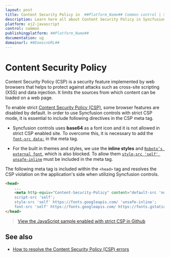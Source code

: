 ```yaml
---
layout: post
title: Content Security Policy in  ##Platform_Name## Common control | Syncfusion
description: Learn here all about Content Security Policy in Syncfusion  ##Platform_Name##  Common control of Syncfusion Essential JS 2 and more.
platform: ej2-javascript
control: common
publishingplatform: ##Platform_Name##
documentation: ug
domainurl: ##DomainURL##
---
```


# Content Security Policy

Content Security Policy (CSP) is a security feature implemented by web browsers that helps to protect against attacks such as cross-site scripting (XSS) and data injection. It limits the sources from which content can be loaded on a web page.

To enable strict [Content Security Policy (CSP)](https://csp.withgoogle.com/docs/strict-csp.html), some browser features are disabled by default. In order to use Syncfusion controls with strict CSP mode, it is essential to include following directives in the CSP meta tag.

* Syncfusion controls uses **base64** as a font icon and it is not allowed in strict CSP enabled site. To overcome this, it is necessary to add the [`font-src data:`](https://developer.mozilla.org/en-US/docs/Web/HTTP/Headers/Content-Security-Policy/font-src) in the meta tag.

* For the built in themes and styles, we use the **inline styles** and [`Roboto’s external font`](https://fonts.googleapis.com/css?family=Roboto:400,500), which is also blocked. To allow them [`style-src 'self' unsafe-inline`](https://developer.mozilla.org/en-US/docs/Web/HTTP/Headers/Content-Security-Policy/script-src#unsafe_inline_script) must be included in the meta tag.

The following meta tag is included within the `<head>` tag and resolves the CSP violation on the application's side when utilizing Syncfusion controls.

```html
<head>
    ...
    <meta http-equiv="Content-Security-Policy" content="default-src 'none';
    script-src 'self';
    style-src 'self' https://fonts.googleapis.com/ 'unsafe-inline';
    font-src 'self' https://fonts.googleapis.com/ https://fonts.gstatic.com/ data: cdn.syncfusion.com 'unsafe-inline';" />
</head>
```

> [View the JavaScript sample enabled with strict CSP in Github](https://github.com/SyncfusionExamples/ej2-javascript-csp-example)

## See also

* [How to resolve the Content Security Policy (CSP) errors](../how-to/csp-errors)